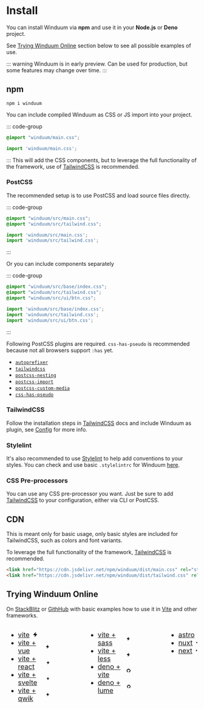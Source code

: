 # Install

You can install Winduum via **npm** and use it in your **Node.js** or **Deno** project.

See [Trying Winduum Online](#trying-winduum-online) section below to see all possible examples of use.

::: warning
Winduum is in early preview. Can be used for production, but some features may change over time.
:::

## npm

```shell
npm i winduum
```

You can include compiled Winduum as CSS or JS import into your project.

::: code-group
```css
@import "winduum/main.css";
```
```js
import 'winduum/main.css';
```
:::
This will add the CSS components, but to leverage the full functionality of the framework, use of [TailwindCSS](#tailwindcss) is recommended.

### PostCSS

The recommended setup is to use PostCSS and load source files directly.

::: code-group
```css
@import "winduum/src/main.css";
@import "winduum/src/tailwind.css";
```
```js
import 'winduum/src/main.css';
import 'winduum/src/tailwind.css';
```
:::

Or you can include components separately

::: code-group
```css
@import "winduum/src/base/index.css";
@import "winduum/src/tailwind.css";
@import "winduum/src/ui/btn.css";
```
```js
import 'winduum/src/base/index.css';
import 'winduum/src/tailwind.css';
import 'winduum/src/ui/btn.css';
```
:::

Following PostCSS plugins are required. `css-has-pseudo` is recommended because not all browsers support `:has` yet.
* [`autoprefixer`](https://www.npmjs.com/package/autoprefixer)
* [`tailwindcss`](https://www.npmjs.com/package/tailwindcss)
* [`postcss-nesting`](https://www.npmjs.com/package/postcss-nesting)
* [`postcss-import`](https://www.npmjs.com/package/postcss-import)
* [`postcss-custom-media`](https://www.npmjs.com/package/postcss-custom-media)
* [`css-has-pseudo`](https://www.npmjs.com/package/css-has-pseudo)

### TailwindCSS

Follow the installation steps in [TailwindCSS](https://tailwindcss.com/docs/installation) docs and include Winduum as plugin, see [Config](config) for more info.

### Stylelint

It's also recommended to use [Stylelint](https://stylelint.io/) to help add conventions to your styles. You can check and use basic `.stylelintrc` for Winduum [here](https://github.com/winduum/winduum/blob/main/.stylelintrc).

### CSS Pre-processors

You can use any CSS pre-processor you want. Just be sure to add [TailwindCSS](#tailwindcss) to your configuration, either via CLI or PostCSS.

## CDN

This is meant only for basic usage, only basic styles are included for TailwindCSS, such as colors and font variants. 

To leverage the full functionality of the framework, [TailwindCSS](#tailwindcss) is recommended.

```html
<link href="https://cdn.jsdelivr.net/npm/winduum/dist/main.css" rel="stylesheet" type="text/css" />
<link href="https://cdn.jsdelivr.net/npm/winduum/dist/tailwind.css" rel="stylesheet" type="text/css" />
```

## Trying Winduum Online

On [StackBlitz](https://stackblitz.com/) or [GithHub](https://github.com/winduum/winduum/tree/main/examples) with basic examples how to use it in [Vite](https://vitejs.dev/) and other frameworks.

<style>
    #trying-winduum-online a {
        display: flex;
        align-items: center;
        gap: 0.5rem;
    }

    #trying-winduum-online a svg {
        width: 0.875rem;
        height: 0.875rem;
    }

    .dark #trying-winduum-online a svg {
        fill: #fff;
    }

    @media all and (max-width: 720px) {
        #trying-winduum-online {
            display: block !important;
            gap: 3rem !important;
        }
    }
</style>

<div id="trying-winduum-online" style="display: flex; gap: 6rem; font-size: 1.125rem;">
<div>

* <a href="https://stackblitz.com/github/winduum/winduum/tree/main/examples/vite" target="_blank" rel="noreferrer">vite <svg><use href="#icon-sb" /></svg></a>
* <a href="https://stackblitz.com/github/winduum/winduum/tree/main/examples/vite-vue" target="_blank" rel="noreferrer">vite + vue <svg><use href="#icon-sb" /></svg></a>
* <a href="https://stackblitz.com/github/winduum/winduum/tree/main/examples/vite-react" target="_blank" rel="noreferrer">vite + react <svg><use href="#icon-sb" /></svg></a>
* <a href="https://stackblitz.com/github/winduum/winduum/tree/main/examples/vite-svelte" target="_blank" rel="noreferrer">vite + svelte <svg><use href="#icon-sb" /></svg></a>
* <a href="https://stackblitz.com/github/winduum/winduum/tree/main/examples/vite-qwik" target="_blank" rel="noreferrer">vite + qwik <svg><use href="#icon-sb" /></svg></a>

</div>

<div>

* <a href="https://stackblitz.com/github/winduum/winduum/tree/main/examples/vite-sass" target="_blank" rel="noreferrer">vite + sass <svg><use href="#icon-sb" /></svg></a>
* <a href="https://stackblitz.com/github/winduum/winduum/tree/main/examples/vite-less" target="_blank" rel="noreferrer">vite + less <svg><use href="#icon-sb" /></svg></a>
* <a href="https://github.com/winduum/winduum/tree/main/examples/deno-vite" target="_blank" rel="noreferrer">deno + vite <svg><use href="#icon-gh" /></svg></a>
* <a href="https://github.com/winduum/winduum/tree/main/examples/deno-lume" target="_blank" rel="noreferrer">deno + lume <svg><use href="#icon-gh" /></svg></a>

</div>

<div>

* <a href="https://stackblitz.com/github/winduum/winduum/tree/main/examples/astro" target="_blank" rel="noreferrer">astro <svg><use href="#icon-sb" /></svg></a>
* <a href="https://stackblitz.com/github/winduum/winduum/tree/main/examples/nuxt" target="_blank" rel="noreferrer">nuxt <svg><use href="#icon-sb" /></svg></a>
* <a href="https://stackblitz.com/github/winduum/winduum/tree/main/examples/next" target="_blank" rel="noreferrer">next <svg><use href="#icon-sb" /></svg></a>

</div>
</div>

<svg style="display: none">
    <symbol id="icon-gh" viewBox="0 0 24 24" xmlns="http://www.w3.org/2000/svg"><title>GitHub</title><path d="M12 .297c-6.63 0-12 5.373-12 12 0 5.303 3.438 9.8 8.205 11.385.6.113.82-.258.82-.577 0-.285-.01-1.04-.015-2.04-3.338.724-4.042-1.61-4.042-1.61C4.422 18.07 3.633 17.7 3.633 17.7c-1.087-.744.084-.729.084-.729 1.205.084 1.838 1.236 1.838 1.236 1.07 1.835 2.809 1.305 3.495.998.108-.776.417-1.305.76-1.605-2.665-.3-5.466-1.332-5.466-5.93 0-1.31.465-2.38 1.235-3.22-.135-.303-.54-1.523.105-3.176 0 0 1.005-.322 3.3 1.23.96-.267 1.98-.399 3-.405 1.02.006 2.04.138 3 .405 2.28-1.552 3.285-1.23 3.285-1.23.645 1.653.24 2.873.12 3.176.765.84 1.23 1.91 1.23 3.22 0 4.61-2.805 5.625-5.475 5.92.42.36.81 1.096.81 2.22 0 1.606-.015 2.896-.015 3.286 0 .315.21.69.825.57C20.565 22.092 24 17.592 24 12.297c0-6.627-5.373-12-12-12"></path></symbol>
    <symbol id="icon-sb" xmlns="http://www.w3.org/2000/svg" viewBox="0 0 24 24">
      <path fill-rule="evenodd" d="M14.615 1.595a.75.75 0 01.359.852L12.982 9.75h7.268a.75.75 0 01.548 1.262l-10.5 11.25a.75.75 0 01-1.272-.71l1.992-7.302H3.75a.75.75 0 01-.548-1.262l10.5-11.25a.75.75 0 01.913-.143z" clip-rule="evenodd" />
    </symbol>
</svg>
